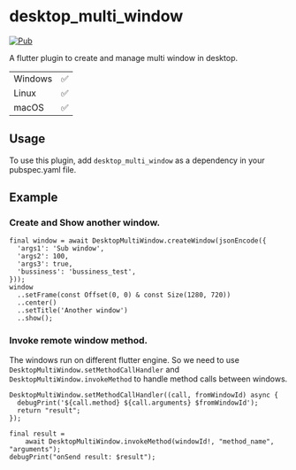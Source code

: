 # desktop_multi_window

[![Pub](https://img.shields.io/pub/v/desktop_multi_window.svg)](https://pub.dev/packages/desktop_multi_window)

A flutter plugin to create and manage multi window in desktop.

|         |     | 
|---------|-----|
| Windows | ✅   | 
| Linux   | ✅   |  
| macOS   | ✅   | 

## Usage

To use this plugin, add `desktop_multi_window` as a dependency in your pubspec.yaml file.

## Example

### Create and Show another window.

```
final window = await DesktopMultiWindow.createWindow(jsonEncode({
  'args1': 'Sub window',
  'args2': 100,
  'args3': true,
  'bussiness': 'bussiness_test',
}));
window
  ..setFrame(const Offset(0, 0) & const Size(1280, 720))
  ..center()
  ..setTitle('Another window')
  ..show();
```

### Invoke remote window method.

The windows run on different flutter engine. So we need to use `DesktopMultiWindow.setMethodCallHandler`
and `DesktopMultiWindow.invokeMethod` to handle method calls between windows.

```
DesktopMultiWindow.setMethodCallHandler((call, fromWindowId) async {
  debugPrint('${call.method} ${call.arguments} $fromWindowId');
  return "result";
});
```

```
final result =
    await DesktopMultiWindow.invokeMethod(windowId!, "method_name", "arguments");
debugPrint("onSend result: $result");
```
